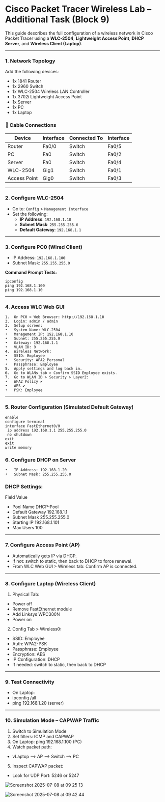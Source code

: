 # Cisco Packet Tracer Wireless Lab – Additional Task (Block 9) 

This guide describes the full configuration of a wireless network in Cisco Packet Tracer using a **WLC-2504**, **Lightweight Access Point**, **DHCP Server**, and **Wireless Client (Laptop)**.

---

### 1. Network Topology

Add the following devices:

- 1x 1841 Router  
- 1x 2960 Switch  
- 1x WLC-2504 Wireless LAN Controller  
- 1x 3702i Lightweight Access Point  
- 1x Server  
- 1x PC  
- 1x Laptop  

### 🔌 Cable Connections

| Device         | Interface     | Connected To    | Interface     |
|----------------|---------------|------------------|---------------|
| Router         | Fa0/0         | Switch           | Fa0/5         |
| PC             | Fa0           | Switch           | Fa0/2         |
| Server         | Fa0           | Switch           | Fa0/4         |
| WLC-2504       | Gig1          | Switch           | Fa0/1         |
| Access Point   | Gig0          | Switch           | Fa0/3         |

---

### 2. Configure WLC-2504

- Go to: `Config` > `Management Interface`
- Set the following:
  - **IP Address**: `192.168.1.10`
  - **Subnet Mask**: `255.255.255.0`
  - **Default Gateway**: `192.168.1.1`

---

### 3. Configure PC0 (Wired Client)

- IP Address: `192.168.1.100`  
- Subnet Mask: `255.255.255.0`  

**Command Prompt Tests:**

```
ipconfig
ping 192.168.1.100
ping 192.168.1.10
```

---

### 4. Access WLC Web GUI
	1.	On PC0 > Web Browser: http://192.168.1.10
	2.	Login: admin / admin
	3.	Setup screen:
	•	System Name: WLC-2504
	•	Management IP: 192.168.1.10
	•	Subnet: 255.255.255.0
	•	Gateway: 192.168.1.1
	•	VLAN ID: 0
	4.	Wireless Network:
	•	SSID: Employee
	•	Security: WPA2 Personal
	•	Passphrase: Employee
	5.	Apply settings and log back in.
	6.	Go to WLANs tab > Confirm SSID Employee exists.
	7.	Go to WLAN ID > Security > Layer2:
	•	WPA2 Policy ✔️
	•	AES ✔️
	•	PSK: Employee

---

### 5. Router Configuration (Simulated Default Gateway)

```
enable
configure terminal
interface FastEthernet0/0
 ip address 192.168.1.1 255.255.255.0
 no shutdown
exit
exit
write memory
```

### 6. Configure DHCP on Server
	•	IP Address: 192.168.1.20
	•	Subnet Mask: 255.255.255.0

### DHCP Settings:

Field	Value
- Pool Name	DHCP-Pool
- Default Gateway	192.168.1.1
- Subnet Mask	255.255.255.0
- Starting IP	192.168.1.101
- Max Users	100

---

 ### 7. Configure Access Point (AP)
- Automatically gets IP via DHCP.
- If not: switch to static, then back to DHCP to force renewal.
- From WLC Web GUI > Wireless tab: Confirm AP is connected.

---

### 8. Configure Laptop (Wireless Client)

1.	Physical Tab:
- Power off
- Remove FastEthernet module
- Add Linksys WPC300N
- Power on

2.	Config Tab > Wireless0:
- SSID: Employee
- Auth: WPA2-PSK
- Passphrase: Employee
- Encryption: AES
- IP Configuration: DHCP
- If needed: switch to static, then back to DHCP

---

### 9. Test Connectivity
- On Laptop:
- ipconfig /all
- ping 192.168.1.20 (server)

---

### 10. Simulation Mode – CAPWAP Traffic
1.	Switch to Simulation Mode
2.	Set filters: ICMP and CAPWAP
3.	On Laptop: ping 192.168.1.100 (PC)
4.	Watch packet path:
- vLaptop ⟶ AP ⟶ Switch ⟶ PC
5.	Inspect CAPWAP packet:
- Look for UDP Port: 5246 or 5247

![Screenshot 2025-07-08 at 09 25 13](https://github.com/user-attachments/assets/4d3962a9-03e6-4cd5-9206-9113efca2b3c)   


![Screenshot 2025-07-08 at 09 42 44](https://github.com/user-attachments/assets/39b290e8-e206-449a-983b-68dba3f6a55a)


